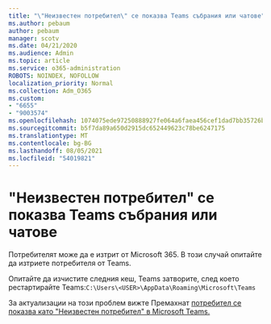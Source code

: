 ```yaml
---
title: "\"Неизвестен потребител\" се показва Teams събрания или чатове"
ms.author: pebaum
author: pebaum
manager: scotv
ms.date: 04/21/2020
ms.audience: Admin
ms.topic: article
ms.service: o365-administration
ROBOTS: NOINDEX, NOFOLLOW
localization_priority: Normal
ms.collection: Adm_O365
ms.custom:
- "6655"
- "9003574"
ms.openlocfilehash: 1074075ede97250888927fe064a6faea456cef1dad7bb35726b2874032ba86b1
ms.sourcegitcommit: b5f7da89a650d2915dc652449623c78be6247175
ms.translationtype: MT
ms.contentlocale: bg-BG
ms.lasthandoff: 08/05/2021
ms.locfileid: "54019821"
---
```

# <a name="unknown-user-appears-in-teams-meetings-or-chats"></a>"Неизвестен потребител" се показва Teams събрания или чатове

Потребителят може да е изтрит от Microsoft 365. В този случай опитайте да изтриете потребителя от Teams.  

Опитайте да изчистите следния кеш, Teams затворите, след което рестартирайте Teams:`C:\Users\<USER>\AppData\Roaming\Microsoft\Teams`

За актуализации на този проблем вижте Премахнат [потребител се показва като "Неизвестен потребител" в Microsoft Teams.](https://docs.microsoft.com/MicrosoftTeams/troubleshoot/known-issues/removed-user-appears-as-unknown)
